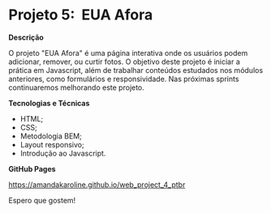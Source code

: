 # Projeto 5:  EUA Afora

**Descrição**

O projeto "EUA Afora" é uma página interativa onde os usuários podem adicionar, remover, ou curtir fotos. O objetivo deste projeto é iniciar a prática em Javascript, além de trabalhar conteúdos estudados nos módulos anteriores, como formulários e responsividade. Nas próximas sprints continuaremos melhorando este projeto.


**Tecnologias e Técnicas**

* HTML;
* CSS;
* Metodologia BEM;
* Layout responsivo;
* Introdução ao Javascript.


**GitHub Pages**

https://amandakaroline.github.io/web_project_4_ptbr

Espero que gostem!
